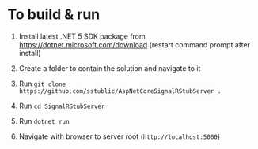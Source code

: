 # To build & run

1. Install latest .NET 5 SDK package from <https://dotnet.microsoft.com/download> (restart command prompt after install)

2. Create a folder to contain the solution and navigate to it

3. Run `git clone https://github.com/sstublic/AspNetCoreSignalRStubServer .`

4. Run `cd SignalRStubServer`

5. Run `dotnet run`

6. Navigate with browser to server root (`http://localhost:5000`)
